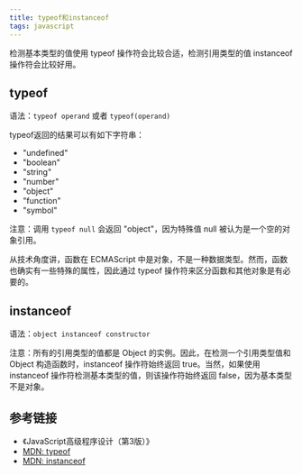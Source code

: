 ```yaml
---
title: typeof和instanceof
tags: javascript
---
```

检测基本类型的值使用 typeof 操作符会比较合适，检测引用类型的值 instanceof 操作符会比较好用。

## typeof
语法：`typeof operand` 或者 `typeof(operand)` 

typeof返回的结果可以有如下字符串：
- "undefined"
- "boolean"
- "string"
- "number"
- "object"
- "function"
- "symbol"

注意：调用 `typeof null` 会返回 "object"，因为特殊值 null 被认为是一个空的对象引用。  

从技术角度讲，函数在 ECMAScript 中是对象，不是一种数据类型。然而，函数也确实有一些特殊的属性，因此通过 typeof 操作符来区分函数和其他对象是有必要的。

## instanceof
语法：`object instanceof constructor`

注意：所有的引用类型的值都是 Object 的实例。因此，在检测一个引用类型值和 Object 构造函数时，instanceof 操作符始终返回 true。当然，如果使用 instanceof 操作符检测基本类型的值，则该操作符始终返回 false，因为基本类型不是对象。

## 参考链接
- 《JavaScript高级程序设计（第3版）》
- [MDN: typeof](https://developer.mozilla.org/en-US/docs/Web/JavaScript/Reference/Operators/typeof)
- [MDN: instanceof](https://developer.mozilla.org/en-US/docs/Web/JavaScript/Reference/Operators/instanceof)